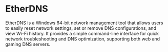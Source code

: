 # EtherDNS
EtherDNS is a Windows 64-bit network management tool that allows users to easily reset network settings, set or remove DNS configurations, and view Wi-Fi history. It provides a simple command-line interface for quick network troubleshooting and DNS optimization, supporting both web and gaming DNS servers.
